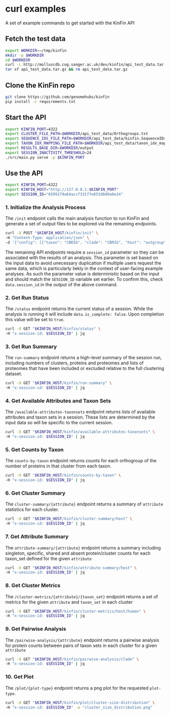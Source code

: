 # curl examples

A set of example commands to get started with the KinFin API

## Fetch the test data

```bash
export WORKDIR=~/tmp/kinfin
mkdir -p $WORKDIR
cd $WORKDIR
curl -L http://molluscdb.cog.sanger.ac.uk/dev/kinfin/api_test_data.tar.gz > api_test_data.tar.gz
tar xf api_test_data.tar.gz && rm api_test_data.tar.gz
```

## Clone the KinFin repo

```bash
git clone https://github.com/genomehubs/kinfin
pip install -r requirements.txt
```

## Start the API
```bash
export KINFIN_PORT=4322
export CLUSTER_FILE_PATH=$WORKDIR/api_test_data/Orthogroups.txt
export SEQUENCE_IDS_FILE_PATH=$WORKDIR/api_test_data/kinfin.SequenceIDs.txt
export TAXON_IDX_MAPPING_FILE_PATH=$WORKDIR/api_test_data/taxon_idx_mapping.json
export RESULTS_BASE_DIR=$WORKDIR/output
export SESSION_INACTIVITY_THRESHOLD=24
./src/main.py serve -p $KINFIN_PORT
```


## Use the API

```bash
export KINFIN_PORT=4322
export KINFIN_HOST="http://127.0.0.1:$KINFIN_PORT"
export SESSION_ID="6599179a64accf331ffe653db00a0e24"
```

### 1. Initialize the Analysis Process

The `/init` endpoint calls the main analysis function to run KinFin and generate a set of output files to be explored via the remaining endpoints.

```bash
curl -X POST "$KINFIN_HOST/kinfin/init" \
-H "Content-Type: application/json" \
-d '{"config": [{"taxon": "CBRIG", "clade": "CBRIG", "host": "outgroup"}, {"taxon": "DMEDI", "clade": "DMEDI", "host": "human"}, {"taxon": "LSIGM", "clade": "n16", "host": "other"}, {"taxon": "AVITE", "clade": "n16", "host": "other"}, {"taxon": "CELEG", "clade": "CELEG", "host": "outgroup"}, {"taxon": "EELAP", "clade": "n16", "host": "other"}, {"taxon": "OOCHE2", "clade": "OOCHE2", "host": "other"}, {"taxon": "OFLEX", "clade": "n11", "host": "other"}, {"taxon": "LOA2", "clade": "n15", "host": "human"}, {"taxon": "SLABI", "clade": "SLABI", "host": "other"}, {"taxon": "BMALA", "clade": "n15", "host": "human"}, {"taxon": "DIMMI", "clade": "n11", "host": "other"}, {"taxon": "WBANC2", "clade": "n15", "host": "human"}, {"taxon": "TCALL", "clade": "TCALL", "host": "other"}, {"taxon": "OOCHE1", "clade": "n11", "host": "other"}, {"taxon": "BPAHA", "clade": "n15", "host": "other"}, {"taxon": "OVOLV", "clade": "n11", "host": "human"}, {"taxon": "WBANC1", "clade": "WBANC1", "host": "human"}, {"taxon": "LOA1", "clade": "LOA1", "host": "human"}]}' | jq
```

The remaining API endpoints require a `session_id` parameter so they can be associated with the results of an analysis. This parameter is set based on the input data to avoid unecessary duplication if multiple users request the same data, which is particularly liekly in the context of user-facing example analyses. As such the parameter value is deterministic based on the input and should match the `SESSION_ID` variable set earlier. To confirm this, check `data.session_id` in the output of the above command.

### 2. Get Run Status

The `/status` endpoint returns the current status of a session. While the analysis is running it will include `data.is_complete: false`. Upon completion this value will be set to `true`.

```bash
curl -X GET "$KINFIN_HOST/kinfin/status" \
-H "x-session-id: $SESSION_ID" | jq
```

### 3. Get Run Summary

The `run-summary` endpoint returns a high-level summary of the session run, including numbers of clusters, proteins and proteomes and lists of proteomes that have been included or excluded relative to the full clustering dataset.

```bash
curl -X GET "$KINFIN_HOST/kinfin/run-summary" \
-H "x-session-id: $SESSION_ID" | jq
```

### 4. Get Available Attributes and Taxon Sets

The `/available-attributes-taxonsets` endpoint returns lists of available attributes and taxon sets in a session. These lists are determined by the input data so will be specific to the current session.

```bash
curl -X GET "$KINFIN_HOST/kinfin/available-attributes-taxonsets" \
-H "x-session-id: $SESSION_ID" | jq
```

### 5. Get Counts by Taxon

The `counts-by-taxon` endpoint returns counts for each orthogroup of the number of proteins in that cluster from each taxon.

```bash
curl -X GET "$KINFIN_HOST/kinfin/counts-by-taxon" \
-H "x-session-id: $SESSION_ID" | jq
```

### 6. Get Cluster Summary

The `cluster-summary/{attribute}` endpoint returns a summary of `attribute` statistics for each cluster.

```bash
curl -X GET "$KINFIN_HOST/kinfin/cluster-summary/host" \
-H "x-session-id: $SESSION_ID" | jq
```

### 7. Get Attribute Summary

The `attribute-summary/{attribute}` endpoint returns a summary including singleton, specific, shared and absent protein/cluster counts for each taxon_set defined for the given `attribute`

```bash
curl -X GET "$KINFIN_HOST/kinfin/attribute-summary/host" \
-H "x-session-id: $SESSION_ID" | jq
```

### 8. Get Cluster Metrics

The `/cluster-metrics/{attribute}/{taxon_set}` endpoint returns a set of metrics for the given `attribute` and `taxon_set` in each cluster

```bash
curl -X GET "$KINFIN_HOST/kinfin/cluster-metrics/host/human" \
-H "x-session-id: $SESSION_ID" | jq
```

### 9. Get Pairwise Analysis

The `/pairwise-analysis/{attribute}` endpoint returns a pairwise analysis for protein counts between pairs of taxon sets in each cluster for a given `attribute`

```bash
curl -X GET "$KINFIN_HOST/kinfin/pairwise-analysis/clade" \
-H "x-session-id: $SESSION_ID" | jq
```

### 10. Get Plot

The `/plot/{plot-type}` endpoint returns a png plot for the requested `plot-type`.

```bash
curl -X GET "$KINFIN_HOST/kinfin/plot/cluster-size-distribution" \
-H "x-session-id: $SESSION_ID" -o "cluster_size_distribution.png"
```
